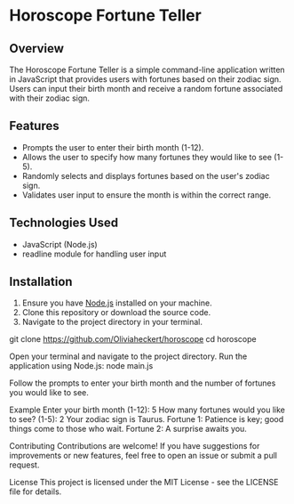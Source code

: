 # Horoscope Fortune Teller

## Overview
The Horoscope Fortune Teller is a simple command-line application written in JavaScript that provides users with fortunes based on their zodiac sign. Users can input their birth month and receive a random fortune associated with their zodiac sign.

## Features
- Prompts the user to enter their birth month (1-12).
- Allows the user to specify how many fortunes they would like to see (1-5).
- Randomly selects and displays fortunes based on the user's zodiac sign.
- Validates user input to ensure the month is within the correct range.

## Technologies Used
- JavaScript (Node.js)
- readline module for handling user input

## Installation
1. Ensure you have [Node.js](https://nodejs.org/) installed on your machine.
2. Clone this repository or download the source code.
3. Navigate to the project directory in your terminal.

git clone <https://github.com/Oliviaheckert/horoscope>
cd horoscope

Open your terminal and navigate to the project directory.
Run the application using Node.js:
node main.js

Follow the prompts to enter your birth month and the number of fortunes you would like to see.

Example
Enter your birth month (1-12): 5
How many fortunes would you like to see? (1-5): 2
Your zodiac sign is Taurus.
Fortune 1: Patience is key; good things come to those who wait.
Fortune 2: A surprise awaits you.

Contributing
Contributions are welcome! If you have suggestions for improvements or new features, feel free to open an issue or submit a pull request.

License
This project is licensed under the MIT License - see the LICENSE file for details. 